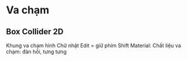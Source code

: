 # Va chạm

## Box Collider 2D

Khung va chạm hình Chữ nhật
Edit = giữ phím Shift
Material: Chất liệu va chạm: đàn hồi, tưng tưng



